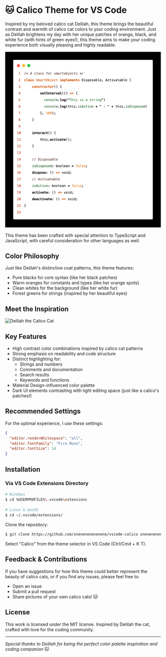 # 🐱 Calico Theme for VS Code

Inspired by my beloved calico cat Delilah, this theme brings the beautiful contrast and warmth of calico cat colors to your coding environment. Just as Delilah brightens my day with her unique patches of orange, black, and white fur (with hints of green eyes!), this theme aims to make your coding experience both visually pleasing and highly readable.

![Theme Screenshot](code.png)

This theme has been crafted with special attention to TypeScript and JavaScript, with careful consideration for other languages as well.

## Color Philosophy

Just like Delilah's distinctive coat patterns, this theme features:
- Pure blacks for core syntax (like her black patches)
- Warm oranges for constants and types (like her orange spots)
- Clean whites for the background (like her white fur)
- Forest greens for strings (inspired by her beautiful eyes)

## Meet the Inspiration
![Delilah the Calico Cat](delilah.jpg)

## Key Features

- High contrast color combinations inspired by calico cat patterns
- Strong emphasis on readability and code structure
- Distinct highlighting for:
  - Strings and numbers
  - Comments and documentation
  - Search results
  - Keywords and functions
- Material Design-influenced color palette
- Dark UI elements contrasting with light editing space (just like a calico's patches!)

## Recommended Settings

For the optimal experience, I use these settings:

```json
{
  "editor.renderWhitespace": "all",
  "editor.fontFamily": "Fira Mono",
  "editor.fontSize": 14
}
```

## Installation

### Via VS Code Extensions Directory

```bash
# Windows
$ cd %USERPROFILE%\.vscode\extensions

# Linux & macOS
$ cd ~/.vscode/extensions/
```

Clone the repository:

```bash
$ git clone https://github.com/snenenenenenene/vscode-calico snenenenenenene.calico
```

Select "Calico" from the theme selector in VS Code (Ctrl/Cmd + K T).

## Feedback & Contributions

If you have suggestions for how this theme could better represent the beauty of calico cats, or if you find any issues, please feel free to:
- Open an issue
- Submit a pull request
- Share pictures of your own calico cats! 🐱

## License

This work is licensed under the MIT license. Inspired by Delilah the cat, crafted with love for the coding community.

---
*Special thanks to Delilah for being the perfect color palette inspiration and coding companion* 🐱